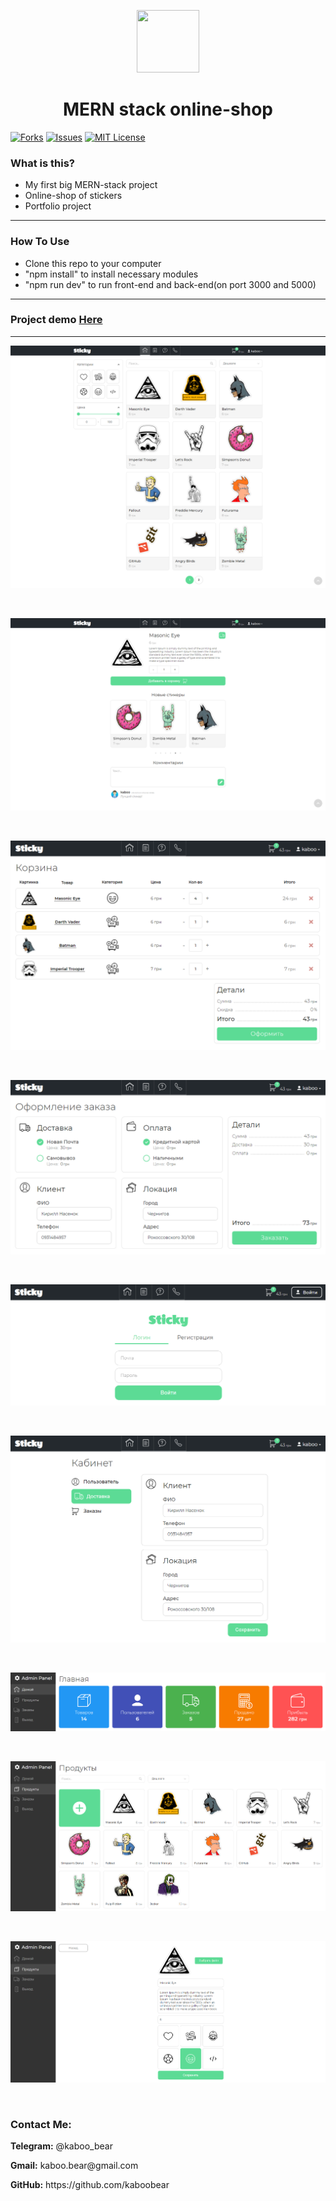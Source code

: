 <p align="center">
    <img src="https://img.icons8.com/bubbles/100/000000/rocket.png" width="100" height="100">
</p>

<h1 align="center">MERN stack online-shop</h1>

[![Forks][forks-shield]][forks-url]
[![Issues][issues-shield]][issues-url]
[![MIT License][license-shield]][license-url]

### What is this?
+ My first big MERN-stack project
+ Online-shop of stickers
+ Portfolio project

<hr>

### How To Use
+ Clone this repo to your computer
+ "npm install" to install necessary modules
+ "npm run dev" to run front-end and back-end(on port 3000 and 5000)

<hr>

### Project demo [Here](https://kaboo-shop-test.herokuapp.com)

<hr>

![Layout](gitImg/kaboo11.png)

<br>

![Layout](gitImg/kaboo12.png)

<br>

![Layout](gitImg/kaboo13.png)

<br>

![Layout](gitImg/kaboo14.png)

<br>

![Layout](gitImg/kaboo15.png)

<br>

![Layout](gitImg/kaboo16.png)

<br>

![Layout](gitImg/kaboo17.png)

<br>

![Layout](gitImg/kaboo18.png)

<br>

![Layout](gitImg/kaboo19.png)

<br>


<h3>Contact Me:</h3>

<div>
    <p><b>Telegram:</b> @kaboo_bear </p>
</div>

<div>
    <p><b>Gmail:</b> kaboo.bear@gmail.com </p>
</div>

<div>
    <p><b>GitHub:</b> https://github.com/kaboobear</p>
</div>












[forks-shield]: https://img.shields.io/github/forks/kaboobear/E-commerce?style=flat-square
[forks-url]: https://github.com/kaboobear/E-commerce/network/members
[issues-shield]: https://img.shields.io/github/issues/kaboobear/E-commerce.svg?style=flat-square
[issues-url]: https://github.com/kaboobear/E-commerce/issues
[license-shield]: https://img.shields.io/github/license/kaboobear/E-commerce.svg?style=flat-square
[license-url]: https://github.com/kaboobear/E-commerce/blob/master/LICENSE.txt
